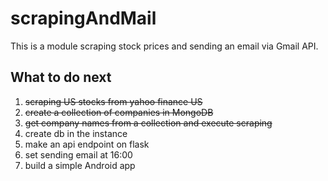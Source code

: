 # scrapingAndMail
This is a module scraping stock prices and sending an email via Gmail API.

## What to do next

1. ~~scraping US stocks from yahoo finance US~~
1. ~~create a collection of companies in MongoDB~~
1. ~~get company names from a collection and execute scraping~~
1. create db in the instance
1. make an api endpoint on flask
1. set sending email at 16:00
1. build a simple Android app
